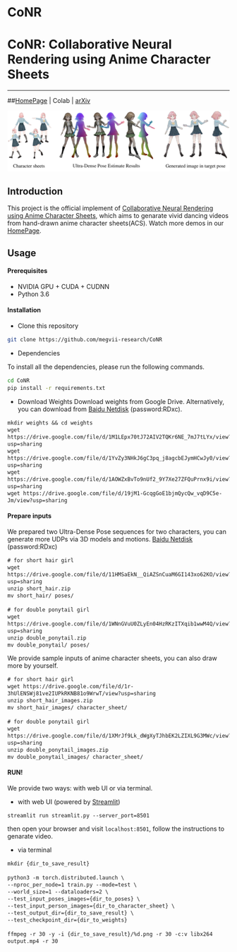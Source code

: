 # CoNR
# CoNR: Collaborative Neural Rendering using Anime Character Sheets

---

##[HomePage](https://conr.ml) | Colab | [arXiv](https://arxiv.org/abs/2207.05378)

![image](MAIN.png)


## Introduction

This project is the official implement of [Collaborative Neural Rendering using Anime Character Sheets](https://arxiv.org/abs/2207.05378), which aims to genarate vivid dancing videos from hand-drawn anime character sheets(ACS). Watch more demos in our [HomePage](https://conr.ml).

## Usage

#### Prerequisites

* NVIDIA GPU + CUDA + CUDNN
* Python 3.6

#### Installation

* Clone this repository

```bash
git clone https://github.com/megvii-research/CoNR
```

* Dependencies

To install all the dependencies, please run the following commands.

```bash
cd CoNR
pip install -r requirements.txt
```

* Download Weights
Download weights from Google Drive. Alternatively, you can download from [Baidu Netdisk](https://pan.baidu.com/s/1U11iIk-DiJodgCveSzB6ig?pwd=RDxc) (password:RDxc).

```
mkdir weights && cd weights
wget https://drive.google.com/file/d/1M1LEpx70tJ72AIV2TQKr6NE_7mJ7tLYx/view?usp=sharing
wget https://drive.google.com/file/d/1YvZy3NHkJ6gC3pq_j8agcbEJymHCwJy0/view?usp=sharing
wget https://drive.google.com/file/d/1AOWZxBvTo9nUf2_9Y7Xe27ZFQuPrnx9i/view?usp=sharing
wget https://drive.google.com/file/d/19jM1-GcqgGoE1bjmQycQw_vqD9C5e-Jm/view?usp=sharing
```

#### Prepare inputs
We prepared two Ultra-Dense Pose sequences for two characters, you can generate more UDPs via 3D models and motions. 
[Baidu Netdisk](https://pan.baidu.com/s/1hWvz4iQXnVTaTSb6vu1NBg?pwd=RDxc) (password:RDxc) 

```
# for short hair girl
wget https://drive.google.com/file/d/11HMSaEkN__QiAZSnCuaM6GI143xo62KO/view?usp=sharing
unzip short_hair.zip
mv short_hair/ poses/

# for double ponytail girl
wget https://drive.google.com/file/d/1WNnGVuU0ZLyEn04HzRKzITXqib1wwM4Q/view?usp=sharing
unzip double_ponytail.zip
mv double_ponytail/ poses/
```

We provide sample inputs of anime character sheets, you can also draw more by yourself.

```
# for short hair girl
wget https://drive.google.com/file/d/1r-3hUlENSWj81ve2IUPkRKNB81o9WrwT/view?usp=sharing
unzip short_hair_images.zip
mv short_hair_images/ character_sheet/

# for double ponytail girl
wget https://drive.google.com/file/d/1XMrJf9Lk_dWgXyTJhbEK2LZIXL9G3MWc/view?usp=sharing
unzip double_ponytail_images.zip
mv double_ponytail_images/ character_sheet/
```

#### RUN!
We provide two ways: with web UI or via terminal.

* with web UI (powered by [Streamlit](https://streamlit.io/))

```
streamlit run streamlit.py --server_port=8501
```
then open your browser and visit `localhost:8501`, follow the instructions to genarate video.

* via terminal

```
mkdir {dir_to_save_result}

python3 -m torch.distributed.launch \
--nproc_per_node=1 train.py --mode=test \
--world_size=1 --dataloaders=2 \
--test_input_poses_images={dir_to_poses} \
--test_input_person_images={dir_to_character_sheet} \
--test_output_dir={dir_to_save_result} \
--test_checkpoint_dir={dir_to_weights}

ffmpeg -r 30 -y -i {dir_to_save_result}/%d.png -r 30 -c:v libx264 output.mp4 -r 30
```
